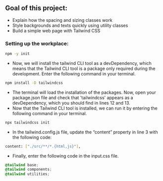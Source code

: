 ## Goal of this project:
- Explain how the spacing and sizing classes work
- Style backgrounds and texts quickly using utility classes
- Build a simple web page with Tailwind CSS

### Setting up the workplace:
```bash
npm -y init
```

- Now, we will install the tailwind CLI tool as a devDependency, which means that the Tailwind CLI tool is a package only required during the development. Enter the following command in your terminal.
```bash
npm install -D tailwindcss
```
- The terminal will load the installation of the packages. Now, open your package.json file and check that 'tailwindcss' appears as a devDependency, which you should find in lines 12 and 13.
- Now that the Tailwind CLI tool is installed, we can run it by entering the following command in your terminal.
```bash
npx tailwindcss init
```
- In the tailwind.config.js file, update the “content” property in line 3 with the following code:
```bash
content: ["./src/**/*.{html,js}"],
```
- Finally, enter the following code in the input.css file. 
```css
@tailwind base;
@tailwind components;
@tailwind utilities;
```
